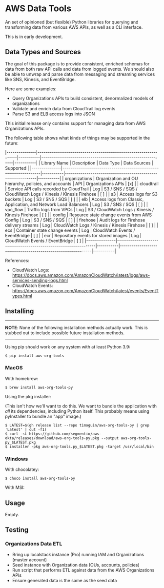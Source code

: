 # AWS Data Tools

An set of opinioned (but flexible) Python libraries for querying and transforming data
from various AWS APIs, as well as a CLI interface.

This is in early development.

## Data Types and Sources

The goal of this package is to provide consistent, enriched schemas for data from both
raw API calls and data from logged events. We should also be able to unwrap and parse
data from messaging and streaming services like SNS, Kinesis, and EventBridge.

Here are some examples:

- Query Organizations APIs to build consistent, denormalized models of organizations
- Validate and enrich data from CloudTrail log events
- Parse S3 and ELB access logs into JSON

This initial release only contains support for managing data from AWS Organizations
APIs.

The following table shows what kinds of things may be supported in the future:

|---------------|-------------------------------------------------------------------|-----------|---------------------------------------------------------------|-----------|
| Library Name  | Description                                                       | Data Type | Data Sources                                                  | Supported |
|---------------|-------------------------------------------------------------------|-----------|---------------------------------------------------------------|-----------|
| organizations | Organization and OU hierarchy, policies, and accounts             | API       | Organizations APIs                                            | [x]       |
| cloudtrail    | Service API calls recorded by CloudTrail                          | Log       | S3 / SNS / SQS / CloudWatch Logs / Kinesis / Kinesis Firehose | [ ]       |
| s3            | Access logs for S3 buckets                                        | Log       | S3 / SNS / SQS                                                | [ ]       |
| elb           | Access logs from Classic, Application, and Network Load Balancers | Log       | S3 / SNS / SQS                                                | [ ]       |
| vpc_flow      | Traffic logs from VPCs                                            | Log       | S3 / CloudWatch Logs / Kinesis / Kinesis Firehose             | [ ]       |
| config        | Resource state change events from AWS Config                      | Log       | S3 / SNS / SQS                                                | [ ]       |
| firehose      | Audit logs for Firehose delivery streams                          | Log       | CloudWatch Logs / Kinesis / Kinesis Firehose                  | [ ]       |
| ecs           | Container state change events                                     | Log       | CloudWatch Events / EventBridge                               | [ ]       |
| ecr           | Repository events for stored images                               | Log       | CloudWatch Events / EventBridge                               | [ ]       |
|---------------|-------------------------------------------------------------------|-----------|---------------------------------------------------------------|-----------|

References:

- CloudWatch Logs: https://docs.aws.amazon.com/AmazonCloudWatch/latest/logs/aws-services-sending-logs.html
- CloudWatch Events: https://docs.aws.amazon.com/AmazonCloudWatch/latest/events/EventTypes.html

## Installing

---

**NOTE**: None of the following installation methods actually work. This is stubbed out
to include possible future installation methods.

---

Using pip should work on any system with at least Python 3.9:

`$ pip install aws-org-tools`

### MacOS

With homebrew:

`$ brew install aws-org-tools-py`

Using the pkg installer:

(This isn't how we'll want to do this. We want to bundle the application with _all_ its
dependencies, including Python itself. This probably means using pyInstaller to bundle
an "app" image.)

```
$ LATEST=$(gh release list --repo timoguin/aws-org-tools-py | grep 'Latest' | cut -f1)
$ curl -sL https://github.com/segmentio/aws-okta/releases/download/aws-org-tools-py.pkg --output aws-org-tools-py_$LATEST.pkg
$ installer -pkg aws-org-tools.py_$LATEST.pkg -target /usr/local/bin
```

### Windows

With chocolatey:

`$ choco install aws-org-tools-py`

With MSI:

## Usage

Empty.

## Testing

### Organizations Data ETL

- Bring up localstack instance (Pro) running IAM and Organizations (master account)
- Seed instance with Organization data (OUs, accounts, policies)
- Run script that performs ETL against data from the AWS Organizations APIs
- Ensure generated data is the same as the seed data
